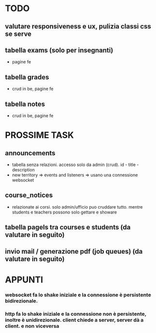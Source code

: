 # TODO

## valutare responsiveness e ux, pulizia classi css se serve

## tabella exams (solo per insegnanti)

-   pagine fe

## tabella grades

-   crud in be, pagine fe

## tabella notes

-   crud in be, pagine fe

# PROSSIME TASK

## announcements

-   tabella senza relazioni. accesso solo da admin (crud). id - title - description
-   new territory => events and listeners => usano una connessione websocket

## course_notices

-   relazionate ai corsi. solo admin/ufficio puo cruddare tutto. mentre students e teachers possono solo gettare e showare

## tabella pagels tra courses e students (da valutare in seguito)

## invio mail / generazione pdf (job queues) (da valutare in seguito)

# APPUNTI

### websocket fa lo shake iniziale e la connessione è persistente bidirezionale.

### http fa lo shake iniziale e la connessione non è persistente, inoltre è unidirezionale. client chiede a server, server dà a client. e non viceversa

